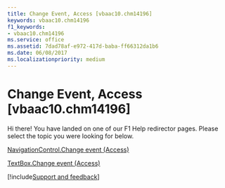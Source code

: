```yaml
---
title: Change Event, Access [vbaac10.chm14196]
keywords: vbaac10.chm14196
f1_keywords:
- vbaac10.chm14196
ms.service: office
ms.assetid: 7dad78af-e972-417d-baba-ff66312da1b6
ms.date: 06/08/2017
ms.localizationpriority: medium
---
```



# Change Event, Access [vbaac10.chm14196]

Hi there! You have landed on one of our F1 Help redirector pages. Please select the topic you were looking for below.

[NavigationControl.Change event (Access)](https://msdn.microsoft.com/library/43a0c20c-24dc-3be7-42fd-c000cd2dffb3%28Office.15%29.aspx)

[TextBox.Change event (Access)](https://msdn.microsoft.com/library/adde0a6d-d37a-a457-0dea-f2358adbb665%28Office.15%29.aspx)

[!include[Support and feedback](~/includes/feedback-boilerplate.md)]